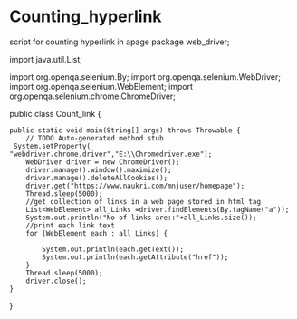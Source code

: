 # Counting_hyperlink
script for counting hyperlink in apage
package web_driver;

import java.util.List;

import org.openqa.selenium.By;
import org.openqa.selenium.WebDriver;
import org.openqa.selenium.WebElement;
import org.openqa.selenium.chrome.ChromeDriver;

public class Count_link {

	public static void main(String[] args) throws Throwable {
		// TODO Auto-generated method stub
     System.setProperty( "webdriver.chrome.driver","E:\\Chromedriver.exe");
     	WebDriver driver = new ChromeDriver();
     	driver.manage().window().maximize();
     	driver.manage().deleteAllCookies();
     	driver.get("https://www.naukri.com/mnjuser/homepage");
     	Thread.sleep(5000);
     	//get collection of links in a web page stored in html tag
     	List<WebElement> all_Links =driver.findElements(By.tagName("a"));
     	System.out.println("No of links are::"+all_Links.size());
     	//print each link text
     	for (WebElement each : all_Links) {
     		
			System.out.println(each.getText());
			System.out.println(each.getAttribute("href"));
		}
     	Thread.sleep(5000);
     	driver.close();
	}

}
